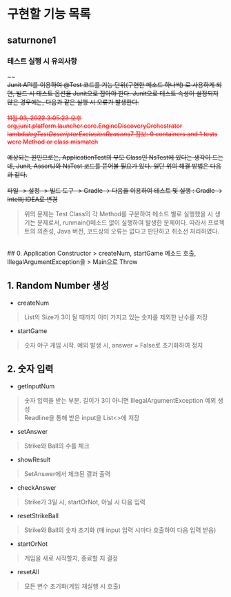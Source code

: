 구현할 기능 목록
============
saturnone1
----------
### 테스트 실행 시 유의사항
~~
<br>
~~Junit API를 이용하여 @Test 코드를 기능 단위(구현한 메소드 하나씩) 로 사용하게 되면, 빌드 시 테스트 옵션을 Junit으로 잡아야 한다.
Junit으로 테스트 속성이 설정되지 않은 경우에는, 다음과 같은 실행 시 오류가 발생한다.~~
<br>
<br>
<span style="color:red">
~~11월 03, 2022 3:05:23 오후 org.junit.platform.launcher.core.EngineDiscoveryOrchestrator lambda$logTestDescriptorExclusionReasons$7
정보: 0 containers and 1 tests were Method or class mismatch~~
</span>
<br>
<br>
~~예상되는 원인으로는, ApplicationTest의 부모 Class인 NsTest에 있다는 생각이 드는데,
Junit, AssertJ와 NsTest 코드를 뜯어볼 필요가 있다. 일단 위의 해결 방법은 다음과 같다.~~
<br>
<br>
~~파일 -> 설정 -> 빌드 도구 -> Gradle -> 다음을 이용하여 테스트 및 실행 : Gradle -> Intellij IDEA로 변경~~
<br>
> 위의 문제는 Test Class의 각 Method를 구분하여 메소드 별로 실행했을 시 생기는 문제로서, 
> runmain()메소드 없이 실행하여 발생한 문제이다. 따라서 프로젝트의 의존성, Java 버전, 코드상의
> 오류는 없다고 판단하고 취소선 처리하였다.
<br>
## 0. Application Constructor
> createNum, startGame 메소드 호출, IllegalArgumentException을
> Main으로 Throw

## 1. Random Number 생성
+ createNum
> List의 Size가 3이 될 때까지 이미 가지고 있는 숫자를 제외한 난수를 저장
+ startGame
> 숫자 야구 게임 시작. 예외 발생 시, answer = False로 초기화하여 정지

## 2. 숫자 입력
+ getInputNum
> 숫자 입력을 받는 부분. 길이가 3이 아니면 IllegalArgumentException 예외 생성
> <br> Readline을 통해 받은 input을 List<>에 저장
+ setAnswer
> Strike와 Ball의 수를 체크
+ showResult
> SetAnswer에서 체크된 결과 출력
+ checkAnswer
> Strike가 3일 시, startOrNot, 아닐 시 다음 입력
+ resetStrikeBall
> Strike와 Ball의 숫자 초기화 (매 input 입력 시마다 호출하여 다음 입력 받음)
+ startOrNot
> 게임을 새로 시작할지, 종료할 지 결정
+ resetAll
> 모든 변수 초기화(게임 재실행 시 호출)